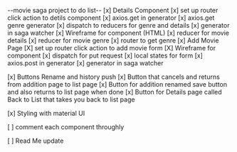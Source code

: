--movie saga project to do list--
[x] Details Component
    [x] set up router click action to detils component
    [x] axios.get in generator
    [x] axios.get genre generator
    [x] dispatch to reducers for genre and details
    [x] generator in saga watcher
    [x] Wireframe for component (HTML)
    [x] reducer for movie details
    [x] reducer for movie genre
    [x] router to get genre 
[x] Add Movie Page
    [X] set up router click action to add movie form
    [X] Wireframe for component
    [x] dispatch for put request
    [x] local states for form
    [x] axios.post in generator
    [x] generator in saga watcher

[x] Buttons Rename and history push
    [x] Button that cancels and returns from addition page to list page
    [x] Button for addition renamed save button and also returns to list page when done
    [x] Button for Details page called Back to List that takes you back to list page

[x] Styling with material UI

[ ] comment each component throughly

[ ] Read Me update